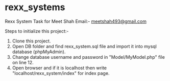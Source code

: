 # rexx_systems
Rexx System Task for Meet Shah Email:- meetshah493@gmail.com

Steps to initialize this project:-
1. Clone this project.
2. Open DB folder and find rexx_system.sql file and import it into mysql database (phpMyAdmin).
3. Change database username and password in "Model/MyModel.php" file on line 12.
4. Open browser and if it is localhost then write "localhost/rexx_system/index" for index page.
